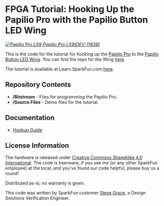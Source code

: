 FPGA Tutorial: Hooking Up the Papilio Pro with the Papilio Button LED Wing
==========================================================================

[![Papilio Pro LX9](https://dlnmh9ip6v2uc.cloudfront.net/images/products/1/1/8/3/8/11838-01_medium.jpg)
*Papilio Pro LX9(DEV-11838)*](https://www.sparkfun.com/products/11838)

This is the code for the tutorial for hooking up the [Papilio Pro](https://www.sparkfun.com/products/11838) 
to the [Papilio Button LED Wing](https://www.sparkfun.com/products/11509). 
You can find the repo for the Wing [here](https://github.com/sparkfun/Papilio_Button_LED_Wing). 

The tutorial is available at Learn.SparkFun.com [here](https://learn.sparkfun.com/tutorials/programming-fpgas-papilio-pro). 


Repository Contents
-------------------
* **/Bitstream** - Files for programming the Papilio Pro. 
* **/Source Files** - Demo files for the tutorial.  

Documentation
-------------------
* [Hookup Guide](https://learn.sparkfun.com/tutorials/programming-fpgas-papilio-pro)

License Information
-------------------
The hardware is released under [Creative Commons ShareAlike 4.0 International](https://creativecommons.org/licenses/by-sa/4.0/).
The code is beerware; if you see me (or any other SparkFun employee) at the local, and you've found our code helpful, please buy us a round!

Distributed as-is; no warranty is given.

This code was written by SparkFun customer [Steve Grace](https://www.sparkfun.com/users/88029), a Design Solutions Verification Engineer.
